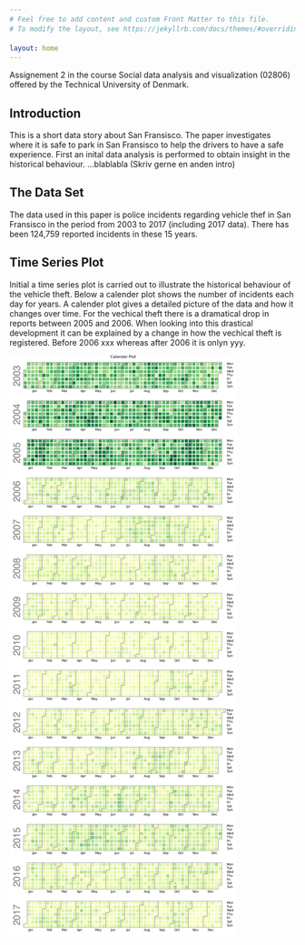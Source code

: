 ```yaml
---
# Feel free to add content and custom Front Matter to this file.
# To modify the layout, see https://jekyllrb.com/docs/themes/#overriding-theme-defaults

layout: home
---
```


Assignement 2 in the course Social data analysis and visualization (02806) offered by the Technical University of Denmark.

## Introduction 

This is a short data story about San Fransisco. The paper investigates where it is safe to park in San Fransisco to help the drivers to have a safe experience. First an inital data analysis is performed to obtain insight in the historical behaviour. ...blablabla (Skriv gerne en anden intro) 



## The Data Set

The data used in this paper is police incidents regarding vehicle thef in San Fransisco in the period from 2003 to 2017 (including 2017 data). There has been 124,759 reported incidents in these 15 years. 


## Time Series Plot

Initial a time series plot is carried out to illustrate the historical behaviour of the vehicle theft. Below a calender plot shows the number of incidents each day for years. A calender plot gives a detailed picture of the data and how it changes over time. For the vechical theft there is a dramatical drop in reports between 2005 and 2006. When looking into this drastical development it can be explained by a change in how the vechical theft is registered. Before 2006 xxx whereas after 2006 it is onlyn yyy.   

 ![calplot](calplot.png)



